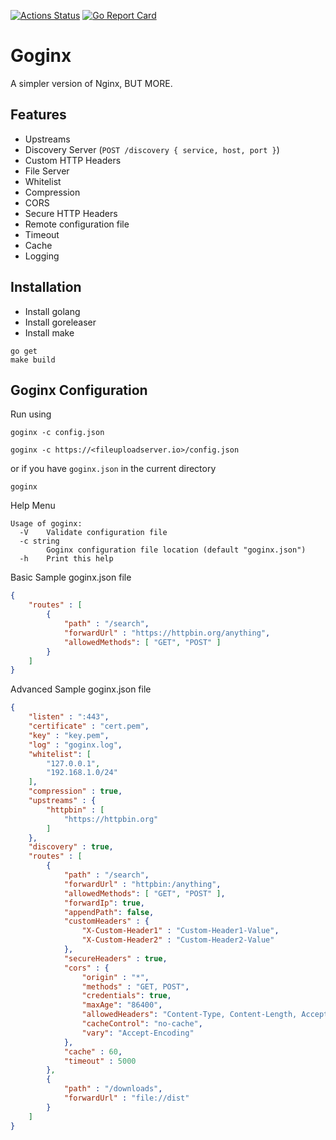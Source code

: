 [![Actions Status](https://github.com/aravinth2094/goginx/workflows/Go%20Build/badge.svg)](https://github.com/aravinth2094/goginx/actions)
[![Go Report Card](https://goreportcard.com/badge/github.com/aravinth2094/goginx)](https://goreportcard.com/report/github.com/aravinth2094/goginx)
# Goginx
A simpler version of Nginx, BUT MORE.

## Features
* Upstreams
* Discovery Server (```POST /discovery { service, host, port }```)
* Custom HTTP Headers
* File Server
* Whitelist
* Compression
* CORS
* Secure HTTP Headers
* Remote configuration file
* Timeout
* Cache
* Logging

## Installation
* Install golang
* Install goreleaser
* Install make
```shell
go get
make build
```

## Goginx Configuration
Run using
```shell
goginx -c config.json
```
```shell
goginx -c https://<fileuploadserver.io>/config.json
```
or if you have ```goginx.json``` in the current directory
```shell
goginx
```
Help Menu
```shell
Usage of goginx:
  -V    Validate configuration file
  -c string
        Goginx configuration file location (default "goginx.json")
  -h    Print this help
```
Basic Sample goginx.json file
```json
{
    "routes" : [
        {
            "path" : "/search",
            "forwardUrl" : "https://httpbin.org/anything",
            "allowedMethods": [ "GET", "POST" ]
        }
    ]
}
```

Advanced Sample goginx.json file
```json
{
    "listen" : ":443",
    "certificate" : "cert.pem",
    "key" : "key.pem",
    "log" : "goginx.log",
    "whitelist": [
        "127.0.0.1",
        "192.168.1.0/24"
    ],
    "compression" : true,
    "upstreams" : {
        "httpbin" : [
            "https://httpbin.org"
        ]
    },
    "discovery" : true,
    "routes" : [
        {
            "path" : "/search",
            "forwardUrl" : "httpbin:/anything",
            "allowedMethods": [ "GET", "POST" ],
            "forwardIp": true,
            "appendPath": false,
            "customHeaders" : {
                "X-Custom-Header1" : "Custom-Header1-Value",
                "X-Custom-Header2" : "Custom-Header2-Value"
            },
            "secureHeaders" : true,
            "cors" : {
                "origin" : "*",
                "methods" : "GET, POST",
                "credentials": true,
                "maxAge": "86400",
                "allowedHeaders": "Content-Type, Content-Length, Accept-Encoding, X-CSRF-Token, Authorization",
                "cacheControl": "no-cache",
                "vary": "Accept-Encoding"
            },
            "cache" : 60,
            "timeout" : 5000
        },
        {
            "path" : "/downloads",
            "forwardUrl" : "file://dist"
        }
    ]
}
```